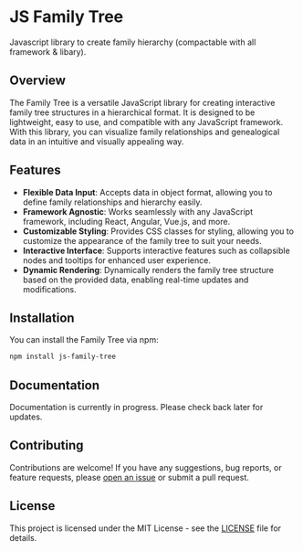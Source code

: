 # JS Family Tree

Javascript library to create family hierarchy (compactable with all framework & libary).

## Overview

The Family Tree is a versatile JavaScript library for creating interactive family tree structures in a hierarchical
format. It is designed to be lightweight, easy to use, and compatible with any JavaScript framework. With this library,
you can visualize family relationships and genealogical data in an intuitive and visually appealing way.

## Features

- **Flexible Data Input**: Accepts data in object format, allowing you to define family relationships and hierarchy
  easily.
- **Framework Agnostic**: Works seamlessly with any JavaScript framework, including React, Angular, Vue.js, and more.
- **Customizable Styling**: Provides CSS classes for styling, allowing you to customize the appearance of the family
  tree to suit your needs.
- **Interactive Interface**: Supports interactive features such as collapsible nodes and tooltips for enhanced user
  experience.
- **Dynamic Rendering**: Dynamically renders the family tree structure based on the provided data, enabling real-time
  updates and modifications.

## Installation

You can install the Family Tree via npm:

```bash
npm install js-family-tree
```

<!--
## Usage

```typescript
import FamilyTree from 'family-tree';

// Create a new instance of the FamilyTree
const familyTree = new FamilyTree();

// Add nodes to the tree
familyTree.addNode(null, 'Grandparent');
const parent = familyTree.addNode(familyTree.root, 'Parent');
familyTree.addNode(parent, 'Child');

// Render the tree
const treeContainer = document.getElementById('tree-container');
familyTree.render(treeContainer);
```

## Example

```html
<!DOCTYPE html>
<html lang="en">
<head>
    <meta charset="UTF-8">
    <meta name="viewport" content="width=device-width, initial-scale=1.0">
    <title>Family Tree Example</title>
    <link rel="stylesheet" href="family-tree.css">
</head>
<body>
    <div id="tree-container"></div>

    <script src="family-tree-library.js"></script>
    <script>
        const familyTree = new FamilyTree();
        // Add nodes and render the tree
        // (Code example similar to Usage section)
    </script>
</body>
</html>
``` -->

## Documentation

Documentation is currently in progress. Please check back later for updates.

## Contributing

Contributions are welcome! If you have any suggestions, bug reports, or feature requests, please
[open an issue](https://github.com/c2-mrinal/family-tree/issues) or submit a pull request.

## License

This project is licensed under the MIT License - see the [LICENSE](LICENSE) file for details.

<!-- ## Acknowledgements

- Icon made by Freepik from [www.flaticon.com](https://www.flaticon.com/) -->
